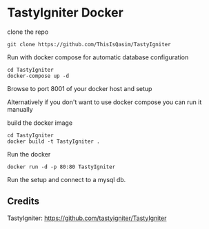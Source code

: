 # TastyIgniter Docker

clone the repo

    git clone https://github.com/ThisIsQasim/TastyIgniter

Run with docker compose for automatic database configuration

    cd TastyIgniter
    docker-compose up -d
    
Browse to port 8001 of your docker host and setup


Alternatively if you don't want to use docker compose you can run it manually

build the docker image

    cd TastyIgniter
    docker build -t TastyIgniter .
    
Run the docker

    docker run -d -p 80:80 TastyIgniter
    
Run the setup and connect to a mysql db.

## Credits
TastyIgniter: https://github.com/tastyigniter/TastyIgniter
